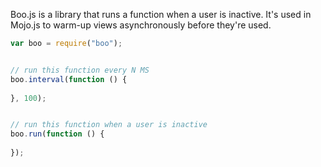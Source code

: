 Boo.js is a library that runs a function when a user is inactive. It's used in Mojo.js to warm-up views asynchronously before they're used.

```javascript
var boo = require("boo");


// run this function every N MS
boo.interval(function () {
  
}, 100);


// run this function when a user is inactive
boo.run(function () {
  
});
```
